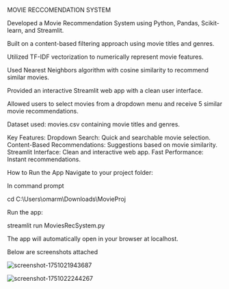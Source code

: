 MOVIE RECCOMENDATION SYSTEM

Developed a Movie Recommendation System using Python, Pandas, Scikit-learn, and Streamlit.

Built on a content-based filtering approach using movie titles and genres.

Utilized TF-IDF vectorization to numerically represent movie features.

Used Nearest Neighbors algorithm with cosine similarity to recommend similar movies.

Provided an interactive Streamlit web app with a clean user interface.

Allowed users to select movies from a dropdown menu and receive 5 similar movie recommendations.

Dataset used: movies.csv containing movie titles and genres.

 Key Features:
Dropdown Search: Quick and searchable movie selection.
Content-Based Recommendations: Suggestions based on movie similarity.
Streamlit Interface: Clean and interactive web app.
Fast Performance: Instant recommendations.

How to Run the App
Navigate to your project folder:

In command prompt

cd C:\Users\omarm\Downloads\MovieProj

Run the app:

streamlit run MoviesRecSystem.py

The app will automatically open in your browser at localhost.

Below are screenshots attached

![screenshot-1751021943687](https://github.com/user-attachments/assets/f3b91aa5-a02f-40ac-8a06-ccfcd1232166)

![screenshot-1751022244267](https://github.com/user-attachments/assets/97a52ee7-54ee-4120-afa8-17a2dbb0f272)


